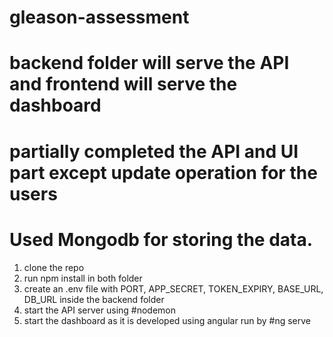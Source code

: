# gleason-assessment

# backend folder will serve the API and frontend will serve the dashboard

# partially completed the API and UI part except update operation for the users

# Used Mongodb for storing the data. 

 1. clone the repo
 2. run npm install in both folder
 3. create an .env file with PORT, APP_SECRET, TOKEN_EXPIRY, BASE_URL, DB_URL inside the backend folder
 4. start the API server using #nodemon
 5. start the dashboard as it is developed using angular run by #ng serve 
